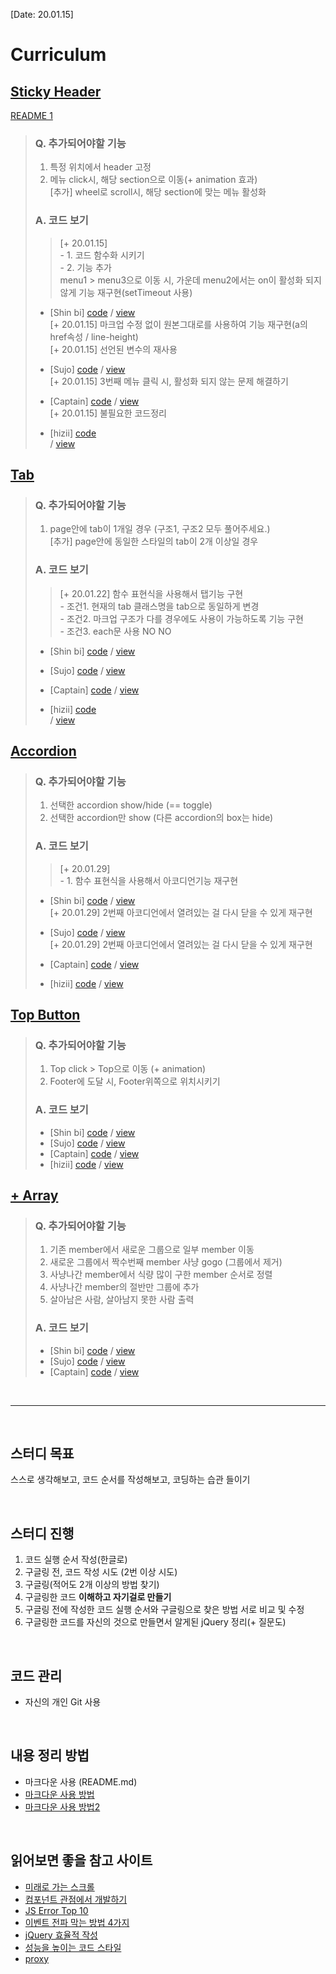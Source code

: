 [Date: 20.01.15]

# Curriculum
## [Sticky Header](https://kwoneunju.github.io/js-study-200120/Sticky-Header/stickyHeader.html)
[README 1](https://kwoneunju.github.io/js-study-200120/Sticky-Header)
> ### Q. 추가되어야할 기능
> 1. 특정 위치에서 header 고정
> 2. 메뉴 click시, 해당 section으로 이동(+ animation 효과)<br>
> [추가] wheel로 scroll시, 해당 section에 맞는 메뉴 활성화
> 
> ### A. 코드 보기
>> [+ 20.01.15] <br>
>>     - 1. 코드 함수화 시키기<br>
>>     - 2. 기능 추가<br>
>>      menu1 > menu3으로 이동 시, 가운데 menu2에서는 on이 활성화 되지 않게 기능 재구현(setTimeout 사용)
>
> * [Shin bi] [code](https://github.com/now-rainism/2020-study-jQuery/tree/master/Sticky-Header)
    / [view](https://now-rainism.github.io/2020-study-jQuery/Sticky-Header/stickyHeader.html)<br>
    [+ 20.01.15] 마크업 수정 없이 원본그대로를 사용하여 기능 재구현(a의 href속성 / line-height)<br>
    [+ 20.01.15] 선언된 변수의 재사용<br>
>    
> * [Sujo] [code](https://github.com/sujo2/2020_uidev1_study/tree/master/Sticky-Header)
    / [view](https://sujo2.github.io/2020_uidev1_study/Sticky-Header/stickyHeader.html)<br>
    [+ 20.01.15] 3번째 메뉴 클릭 시, 활성화 되지 않는 문제 해결하기<br>
>
> * [Captain] [code](https://github.com/yun007/UI_team_jQuery_study/blob/gh-pages/Sticky-Header/stickyHeader.html)
    / [view](https://yun007.github.io/UI_team_jQuery_study/Sticky-Header/stickyHeader.html)<br>
    [+ 20.01.15] 불필요한 코드정리<br>
> 
> * [hizii] [code](https://github.com/hizii/script-ui/tree/master/Sticky-Header)<br>
    / [view](https://hizii.github.io/script-ui/Sticky-Header/stickyHeader.html)


## [Tab](https://kwoneunju.github.io/js-study-200120/Tab/tab.html)
> ### Q. 추가되어야할 기능
> 1. page안에 tab이 1개일 경우 (구조1, 구조2 모두 풀어주세요.)<br>
> [추가] page안에 동일한 스타일의 tab이 2개 이상일 경우
> 
> ### A. 코드 보기
>> [+ 20.01.22] 함수 표현식을 사용해서 탭기능 구현<br>
>>     - 조건1. 현재의 tab 클래스명을 tab으로 동일하게 변경<br>
>>     - 조건2. 마크업 구조가 다를 경우에도 사용이 가능하도록 기능 구현<br>
>>     - 조건3. each문 사용 NO NO<br>
> * [Shin bi] [code](https://github.com/now-rainism/2020-study-jQuery/tree/master/Tab)
    / [view](https://now-rainism.github.io/2020-study-jQuery/Tab/tab.html)<br>
>    
> * [Sujo] [code](https://github.com/sujo2/2020_uidev1_study/tree/master/Tab)
    / [view](https://sujo2.github.io/2020_uidev1_study/Tab/tab.html)<br>
>    
> * [Captain] [code](https://github.com/yun007/UI_team_jQuery_study/blob/gh-pages/js/tab.js)
    / [view](https://yun007.github.io/UI_team_jQuery_study/tab.html)<br>
> 
> * [hizii] [code](https://github.com/hizii/script-ui/tree/master/Tab)<br>
    / [view](https://hizii.github.io/script-ui/Accordion/accordion.html)
    

## [Accordion](https://kwoneunju.github.io/js-study-200120/Accordion/accordion.html)
> ### Q. 추가되어야할 기능
> 1. 선택한 accordion show/hide (== toggle)
> 2. 선택한 accordion만 show (다른 accordion의 box는 hide)
>
> ### A. 코드 보기
>> [+ 20.01.29] <br>
>>     - 1. 함수 표현식을 사용해서 아코디언기능 재구현<br>
> * [Shin bi] [code](https://github.com/now-rainism/2020-study-jQuery/tree/master/Accordion)
    / [view](https://now-rainism.github.io/2020-study-jQuery/Accordion/accordion.html)<br>
    [+ 20.01.29] 2번째 아코디언에서 열려있는 걸 다시 닫을 수 있게 재구현<br>
>
> * [Sujo] [code](https://github.com/sujo2/2020_uidev1_study/tree/master/Accordion)
    / [view](https://sujo2.github.io/2020_uidev1_study/Accordion/accordion.html)<br>
    [+ 20.01.29] 2번째 아코디언에서 열려있는 걸 다시 닫을 수 있게 재구현<br>
>
> * [Captain] [code](https://github.com/yun007/UI_team_jQuery_study/blob/gh-pages/accordion.html)
    / [view](https://yun007.github.io/UI_team_jQuery_study/accordion.html)
> 
> * [hizii] [code](https://github.com/hizii/script-ui/tree/master/Accordion)
    / [view](https://hizii.github.io/script-ui/Accordion/accordion.html)


## [Top Button](https://kwoneunju.github.io/js-study-200120/Top-Button/topButton.html)
> ### Q. 추가되어야할 기능
> 1. Top click > Top으로 이동 (+ animation)
> 2. Footer에 도달 시, Footer위쪽으로 위치시키기
> 
> ### A. 코드 보기
> * [Shin bi] [code](https://github.com/now-rainism/2020-study-jQuery/tree/master/Top-Button)
    / [view](https://now-rainism.github.io/2020-study-jQuery/Top-Button/topButton.html)
> * [Sujo] [code](https://github.com/sujo2/2020_uidev1_study/tree/master/Top-Button)
    / [view](https://sujo2.github.io/2020_uidev1_study/Top-Button/topButton.html)
> * [Captain] [code](https://github.com/yun007/UI_team_jQuery_study/blob/gh-pages/js/topButton.js)
    / [view](https://yun007.github.io/UI_team_jQuery_study/Top-Button_topButton.html)
> * [hizii] [code]()
    / [view]()


## [+ Array](https://kwoneunju.github.io/js-study-200120/array/array.html)
> ### Q. 추가되어야할 기능
> 1. 기존 member에서 새로운 그룹으로 일부 member 이동
> 2. 새로운 그룹에서 짝수번째 member 사냥 gogo (그룹에서 제거)
> 3. 사냥나간 member에서 식량 많이 구한 member 순서로 정렬
> 4. 사냥나간 member의 절반만 그룹에 추가
> 5. 살아남은 사람, 살아남지 못한 사람 출력
> 
> ### A. 코드 보기
> * [Shin bi] [code]()
    / [view]()
> * [Sujo] [code]()
    / [view]()
> * [Captain] [code]()
    / [view]()

<br>

***

<br>

## 스터디 목표
스스로 생각해보고, 코드 순서를 작성해보고, 코딩하는 습관 들이기

<br>

## 스터디 진행
1. 코드 실행 순서 작성(한글로)
2. 구글링 전, 코드 작성 시도 (2번 이상 시도)
3. 구글링(적어도 2개 이상의 방법 찾기)
4. 구글링한 코드 **이해하고 자기걸로 만들기**
5. 구글링 전에 작성한 코드 실행 순서와 구글링으로 찾은 방법 서로 비교 및 수정
6. 구글링한 코드를 자신의 것으로 만들면서 알게된 jQuery 정리(+ 질문도)

<br>

## 코드 관리
* 자신의 개인 Git 사용

<br>

## 내용 정리 방법
* 마크다운 사용 (README.md)
* [마크다운 사용 방법](https://gist.github.com/ihoneymon/652be052a0727ad59601)
* [마크다운 사용 방법2](https://github.com/roamgom/About_Markdown)

<br>

## 읽어보면 좋을 참고 사이트
* [미래로 가는 스크롤](https://spilist.github.io/2018/05/11/scroll-to-the-future)
* [컴포넌트 관점에서 개발하기](https://www.slideshare.net/UyeongJu/ss-77857699)
* [JS Error Top 10](https://blog.meeta.io/10)
* [이벤트 전파 막는 방법 4가지](https://programmingsummaries.tistory.com/313)
* [jQuery 효율적 작성](https://webclub.tistory.com/142)
* [성능을 높이는 코드 스타일](https://12bme.tistory.com/134)
* [proxy](https://mylife365.tistory.com/122)